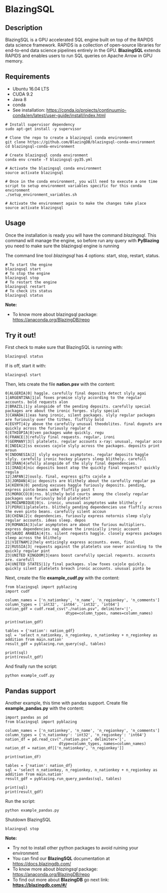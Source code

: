 # BlazingSQL
## Description
BlazingSQL is a GPU accelerated SQL engine built on top of the RAPIDS data science framework. RAPIDS is a collection of open-source libraries for end-to-end data science pipelines entirely in the GPU. **BlazingSQL** extends RAPIDS and enables users to run SQL queries on Apache Arrow in GPU memory.

## Requirements

- Ubuntu 16.04 LTS
- CUDA 9.2
- Java 8
- conda
- See installation:  https://conda.io/projects/continuumio-conda/en/latest/user-guide/install/index.html 

```shell-script
# Install supervisor dependency
sudo apt-get install -y supervisor

# Clone the repo to create a blazingsql conda environment
git clone https://github.com/BlazingDB/blazingsql-conda-environment
cd blazingsql-conda-environment

# Create blazingsql conda environment
conda env create -f blazingsql-py35.yml
 
# Activate the blazingsql conda environment
source activate blazingsql

# Once in the conda environment, you will need to execute a one time script to setup environment variables specific for this conda environment
./setup_environment_variables.sh

# Activate the environment again to make the changes take place
source activate blazingsql
```

## Usage

Once the installation is ready you will have the command *blazingsql*. This command will manage the engine, so before run any query with **PyBlazing** you need to make sure the blazingsql engine is running

The command line tool *blazingsql* has 4 options: start, stop, restart, status. 

```shell-script
# To start the engine
blazingsql start
# To stop the engine
blazingsql stop
# To restart the engine
blazingsql restart
# To check its status
blazingsql status
```

**Note:**
- To know more about blazingsql package: https://anaconda.org/BlazingDB/repo


## Try it out!

First check to make sure that BlazingSQL is running with:
```shell-script
blazingsql status
```
If is off, start it with:
```shell-script
blazingsql start
```

Then, lets create the file **nation.psv** with the content:
```shell-script
0|ALGERIA|0| haggle. carefully final deposits detect slyly agai
1|ARGENTINA|1|al foxes promise slyly according to the regular accounts. bold requests alon
2|BRAZIL|1|y alongside of the pending deposits. carefully special packages are about the ironic forges. slyly special
3|CANADA|1|eas hang ironic, silent packages. slyly regular packages are furiously over the tithes. fluffily bold
4|EGYPT|4|y above the carefully unusual theodolites. final dugouts are quickly across the furiously regular d
5|ETHIOPIA|0|ven packages wake quickly. regu
6|FRANCE|3|refully final requests. regular, ironi
7|GERMANY|3|l platelets. regular accounts x-ray: unusual, regular acco
8|INDIA|2|ss excuses cajole slyly across the packages. deposits print aroun
9|INDONESIA|2| slyly express asymptotes. regular deposits haggle slyly. carefully ironic hockey players sleep blithely. carefull
10|IRAN|4|efully alongside of the slyly final dependencies.
11|IRAQ|4|nic deposits boost atop the quickly final requests? quickly regula
12|JAPAN|2|ously. final, express gifts cajole a
13|JORDAN|4|ic deposits are blithely about the carefully regular pa
14|KENYA|0| pending excuses haggle furiously deposits. pending, express pinto beans wake fluffily past t
15|MOROCCO|0|rns. blithely bold courts among the closely regular packages use furiously bold platelets?
16|MOZAMBIQUE|0|s. ironic, unusual asymptotes wake blithely r
17|PERU|1|platelets. blithely pending dependencies use fluffily across the even pinto beans. carefully silent accoun
18|CHINA|2|c dependencies. furiously express notornis sleep slyly regular accounts. ideas sleep. depos
19|ROMANIA|3|ular asymptotes are about the furious multipliers. express dependencies nag above the ironically ironic account
20|SAUDI ARABIA|4|ts. silent requests haggle. closely express packages sleep across the blithely
21|VIETNAM|2|hely enticingly express accounts. even, final
22|RUSSIA|3| requests against the platelets use never according to the quickly regular pint
23|UNITED KINGDOM|3|eans boost carefully special requests. accounts are. carefull
24|UNITED STATES|1|y final packages. slow foxes cajole quickly. quickly silent platelets breach ironic accounts. unusual pinto be
```

Next, create the file __example_cudf.py__ with the content:
```shell-script
from blazingsql import pyblazing
import cudf
 
column_names = ['n_nationkey', 'n_name', 'n_regionkey', 'n_comments']
column_types = ['int32', 'int64', 'int32', 'int64']
nation_gdf = cudf.read_csv("./nation.psv", delimiter='|',
                           dtype=column_types, names=column_names)
 
print(nation_gdf)
 
tables = {'nation': nation_gdf}
sql = 'select n_nationkey, n_regionkey, n_nationkey + n_regionkey as addition from main.nation'
result_gdf = pyblazing.run_query(sql, tables)
 
print(sql)
print(result_gdf)
```
And finally run the script:
```shell-script
python example_cudf.py
```

## Pandas support
Another example, this time with pandas support. Create file __example_pandas.py__ with the content:

```shell-script
import pandas as pd
from blazingsql import pyblazing
 
column_names = ['n_nationkey', 'n_name', 'n_regionkey', 'n_comments']
column_types = {'n_nationkey': 'int32', 'n_regionkey': 'int64'}
nation_df = pd.read_csv("./nation.psv", delimiter='|',
                        dtype=column_types, names=column_names)
nation_df = nation_df[['n_nationkey', 'n_regionkey']]
 
print(nation_df)
 
tables = {'nation': nation_df}
sql = 'select n_nationkey, n_regionkey, n_nationkey + n_regionkey as addition from main.nation'
result_gdf = pyblazing.run_query_pandas(sql, tables)
 
print(sql)
print(result_gdf)
```

Run the script:
```shell-script
python example_pandas.py
```

Shutdown BlazingSQL
```shell-script
blazingsql stop
```

**Note:**
- Try not to install other python packages to avoid ruining your environment
- You can find our **BlazingSQL** documentation at https://docs.blazingdb.com/
- To know more about *blazingsql* package: https://anaconda.org/BlazingDB/repo
- To find  out more about **BlazingDB** go next link: **https://blazingdb.com/#/**





